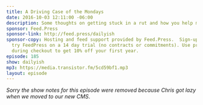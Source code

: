 ```yaml
---
title: A Driving Case of the Mondays
date: 2016-10-03 12:11:00 -06:00
description: Some thoughts on getting stuck in a rut and how you help me get unstuck.
sponsor: Feed.Press
sponsor-link: http://feed.press/dailyish
sponsor-copy: Hosting and feed support provided by Feed.Press.  Sign-up today and
  try FeedPress on a 14 day trial (no contracts or commitments). Use promo code "dailyish"
  during checkout to get 10% off your first year.
episode: 185
show: dailyish
mp3: https://media.transistor.fm/5cd59bf1.mp3
layout: episode
---
```


<em>Sorry the show notes for this episode were removed because Chris got lazy when we moved to our new CMS</em>.
